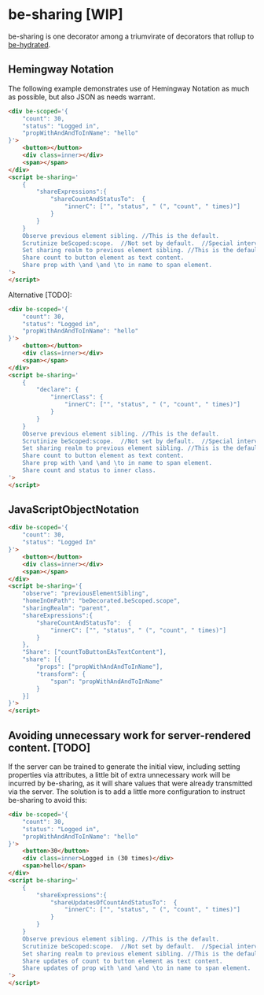 # be-sharing [WIP]

be-sharing is one decorator among a triumvirate of decorators that rollup to [be-hydrated](https://github.com/bahrus/be-hydrated).

## Hemingway Notation

The following example demonstrates use of Hemingway Notation as much as possible, but also JSON as needs warrant.

```html
<div be-scoped='{
    "count": 30,
    "status": "Logged in",
    "propWithAndAndToInName": "hello"
}'>
    <button></button>
    <div class=inner></div>
    <span></span>
</div>
<script be-sharing='
    {        
        "shareExpressions":{
            "shareCountAndStatusTo":  {
                "innerC": ["", "status", " (", "count", " times)"]
            }
        }
    }
    Observe previous element sibling. //This is the default.
    Scrutinize beScoped:scope.  //Not set by default.  //Special intervention for properties that start with be[\s] or be[A-Z].
    Set sharing realm to previous element sibling. //This is the default.
    Share count to button element as text content.
    Share prop with \and \and \to in name to span element.
'>
</script>
```

Alternative [TODO]:

```html
<div be-scoped='{
    "count": 30,
    "status": "Logged in",
    "propWithAndAndToInName": "hello"
}'>
    <button></button>
    <div class=inner></div>
    <span></span>
</div>
<script be-sharing='
    {   
        "declare": {
            "innerClass": {
                "innerC": ["", "status", " (", "count", " times)"]
            }
        }     
    }
    Observe previous element sibling. //This is the default.
    Scrutinize beScoped:scope.  //Not set by default.  //Special intervention for properties that start with be[\s] or be[A-Z].
    Set sharing realm to previous element sibling. //This is the default.
    Share count to button element as text content.
    Share prop with \and \and \to in name to span element.
    Share count and status to inner class.
'>
</script>
```


## JavaScriptObjectNotation

```html
<div be-scoped='{
    "count": 30,
    "status": "Logged In"
}'>
    <button></button>
    <div class=inner></div>
    <span></span>
</div>
<script be-sharing='{
    "observe": "previousElementSibling",
    "homeInOnPath": "beDecorated.beScoped.scope",
    "sharingRealm": "parent",
    "shareExpressions":{
        "shareCountAndStatusTo":  {
            "innerC": ["", "status", " (", "count", " times)"]
        }
    },
    "Share": ["countToButtonEAsTextContent"],
    "share": [{
        "props": ["propWithAndAndToInName"],
        "transform": {
            "span": "propWithAndAndToInName"
        }
    }]
}'>
</script>
```

## Avoiding unnecessary work for server-rendered content. [TODO]

If the server can be trained to generate the initial view, including setting properties via attributes, a little bit of extra unnecessary work will be incurred by be-sharing, as it will share values that were already transmitted via the server.  The solution is to add a little more configuration to instruct be-sharing to avoid this:


```html
<div be-scoped='{
    "count": 30,
    "status": "Logged in",
    "propWithAndAndToInName": "hello"
}'>
    <button>30</button>
    <div class=inner>Logged in (30 times)</div>
    <span>hello</span>
</div>
<script be-sharing='
    {        
        "shareExpressions":{
            "shareUpdatesOfCountAndStatusTo":  {
                "innerC": ["", "status", " (", "count", " times)"]
            }
        }
    }
    Observe previous element sibling. //This is the default.
    Scrutinize beScoped:scope.  //Not set by default.  //Special intervention for properties that start with be[\s] or be[A-Z].
    Set sharing realm to previous element sibling. //This is the default.
    Share updates of count to button element as text content.
    Share updates of prop with \and \and \to in name to span element.
'>
</script>
```
